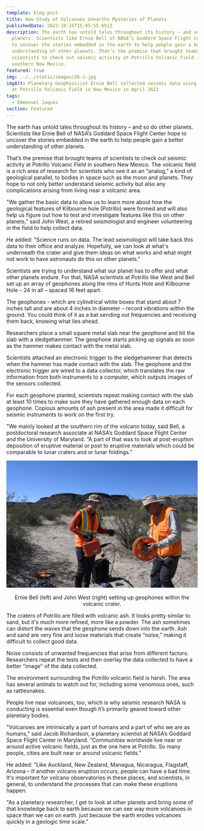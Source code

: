 ```yaml
---
template: blog-post
title: How Study of Volcanoes Unearths Mysteries of Planets
publishedDate: 2022-10-15T15:05:55.651Z
description: The earth has untold tales throughout its history – and so do other
  planets. Scientists like Ernie Bell of NASA’s Goddard Space Flight Center hope
  to uncover the stories embedded in the earth to help people gain a better
  understanding of other planets. That’s the premise that brought teams of
  scientists to check out seismic activity at Potrillo Volcanic Field in
  southern New Mexico.
featured: true
img: ../../static/images/2b-1.jpg
imgAlt: Planetary Geophysicist Ernie Bell collected seismic data using geophones
  at Potrillo Volcanic Field in New Mexico in April 2022
tags:
  - Emmanuel Jaquez
section: Featured
---
```

The earth has untold tales throughout its history – and so do other planets. Scientists like Ernie Bell of NASA’s Goddard Space Flight Center hope to uncover the stories embedded in the earth to help people gain a better understanding of other planets. 

That’s the premise that brought teams of scientists to check out seismic activity at Potrillo Volcanic Field in southern New Mexico. The volcanic field is a rich area of research for scientists who see it as an “analog,” a kind of geological parallel, to bodies in space such as the moon and planets. They hope to not only better understand seismic activity but also any complications arising from living near a volcanic area.

"We gather the basic data to allow us to learn more about how the geological features of Kilbourne hole (Potrillo) were formed and will also help us figure out how to test and investigate features like this on other planets,” said John West, a retired seismologist and engineer volunteering in the field to help collect data.

He added: "Science runs on data. The lead seismologist will take back this data to their office and analyze. Hopefully, we can look at what's underneath the crater and give them ideas on what works and what might not work to have astronauts do this on other planets."

Scientists are trying to understand what our planet has to offer and what other planets endure.
For that, NASA scientists at Potrillo like West and Bell set up an array of geophones along the rims of Hunts Hole and Kilbourne Hole – 24 in all – spaced 16 feet apart.

The geophones - which are cylindrical white boxes that stand about 7 inches tall and are about 4 inches in diameter – record vibrations within the ground. You could think of it as a bat sending out frequencies and receiving them back, knowing what lies ahead. 

Researchers place a small square metal slab near the geophone and hit the slab with a sledgehammer. The geophone starts picking up signals as soon as the hammer makes contact with the metal slab.

Scientists attached an electronic trigger to the sledgehammer that detects when the hammer has made contact with the slab. The geophone and the electronic trigger are wired to a data collector, which translates the raw information from both instruments to a computer, which outputs images of the sensors collected. 

For each geophone planted, scientists repeat making contact with the slab at least 10 times to make sure they have gathered enough data on each geophone. Copious amounts of ash present in the area made it difficult for seismic instruments to work on the first try. 

"We mainly looked at the southern rim of the volcano today, said Bell, a postdoctoral research associate at NASA’s Goddard Space Flight Center and the University of Maryland. “A part of that was to look at post-eruption deposition of eruptive material or post to eruptive materials which could be comparable to lunar craters and or lunar foldings."

![Ernie Bell (left) and John West (right) setting up geophones within the volcanic crater.](../../static/images/2b-2.jpg "Ernie Bell (left) and John West (right) setting up geophones within the volcanic crater.")

<figcaption class="text-center my-2 text-gray-500" align = "center">Ernie Bell (left) and John West (right) setting up geophones within the volcanic crater.</figcaption>

The craters of Potrillo are filled with volcanic ash. It looks pretty similar to sand, but it's much more refined, more like a powder. The ash sometimes can distort the waves that the geophone sends down into the earth. Ash and sand are very fine and loose materials that create “noise,” making it difficult to collect good data. 

Noise consists of unwanted frequencies that arise from different factors: Researchers repeat the tests and then overlay the data collected to have a better "image" of the data collected.

The environment surrounding the Potrillo volcanic field is harsh.  The area has several animals to watch out for, including some venomous ones, such as rattlesnakes.

People live near volcanoes, too, which is why seismic research NASA is conducting is essential even though it’s primarily geared toward other planetary bodies. 

"Volcanoes are intrinsically a part of humans and a part of who we are as humans,” said Jacob Richardson, a planetary scientist at NASA’s Goddard Space Flight Center in Maryland. “Communities worldwide live near or around active volcanic fields, just as the one here at Potrillo. So many people, cities are built near or around volcanic fields."

He added: "Like Auckland, New Zealand, Managua, Nicaragua, Flagstaff, Arizona – If another volcano eruption occurs, people can have a bad time. It's important for volcano observatories in these places, and scientists, in general, to understand the processes that can make these eruptions happen.

"As a planetary researcher, I get to look at other planets and bring some of that knowledge back to earth because we can see way more volcanoes in space than we can on earth. just because the earth erodes volcanoes quickly in a geologic time scale."